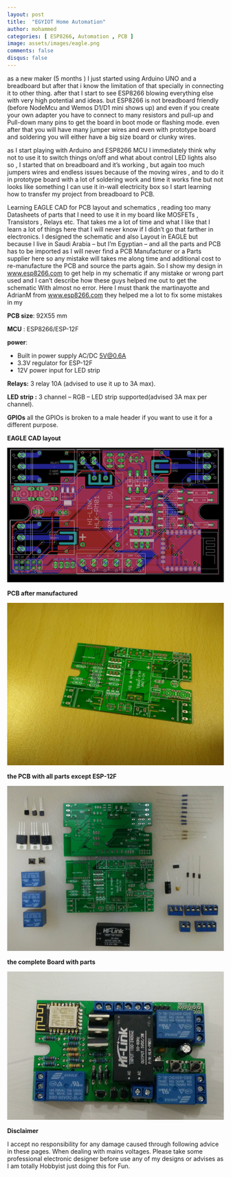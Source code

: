 ```yaml
---
layout: post
title:  "EGYIOT Home Automation"
author: mohammed
categories: [ ESP8266, Automation , PCB ]
image: assets/images/eagle.png
comments: false
disqus: false
---
```

as a new maker (5 months ) I just started using Arduino UNO and a breadboard but after that i know the limitation of that specially in connecting it to other thing. after that I start to see ESP8266 blowing everything else with very high potential and ideas. but ESP8266 is not breadboard friendly (before NodeMcu and Wemos D1/D1 mini shows up) and even if you create your own adapter you have to connect to many resistors and pull-up and Pull-down many pins to get the board in boot mode or flashing mode. even after that you will have many jumper wires and even with prototype board and soldering you will either have a big size board or clunky wires.

as I start playing with Arduino and ESP8266 MCU I immediately think why not to use it to switch things on/off and what about control LED lights also so , I started that on breadboard and it’s working , but again too much jumpers wires and endless issues because of the moving wires , and to do it in prototype board with a lot of soldering work and time it works fine but not looks like something I can use it in-wall electricity box so I start learning how to transfer my project from breadboard to PCB.

Learning EAGLE CAD for PCB layout and schematics , reading too many Datasheets of parts that I need to use it in my board like MOSFETs , Transistors , Relays etc. That takes me a lot of time and what I like that I learn a lot of things here that I will never know if I didn’t go that farther in electronics. I designed the schematic and also Layout in EAGLE but because I live in Saudi Arabia – but I’m Egyptian – and all the parts and PCB has to be imported as I will never find a PCB Manufacturer or a Parts supplier here so any mistake will takes me along time and additional cost to re-manufacture the PCB and source the parts again. So I show my design in www.esp8266.com to get help in my schematic if any mistake or wrong part used and I can’t describe how these guys helped me out to get the schematic With almost no error. Here I must thank the martinayotte and AdrianM from www.esp8266.com they helped me a lot to fix some mistakes in my

**PCB size**: 92X55 mm

**MCU** : ESP8266/ESP-12F

**power**:

- Built in power supply AC/DC 5V@0.6A
- 3.3V regulator for ESP-12F
- 12V power input for LED strip

**Relays:** 3 relay 10A (advised to use it up to 3A max).

**LED strip :** 3 channel – RGB – LED strip supported(advised 3A max per channel).

**GPIOs** all the GPIOs is broken to a male header if you want to use it for a different purpose.

**EAGLE CAD layout**


![image](/assets/images/eagle.png)

**PCB after manufactured**

![image](/assets/images/PCB.jpg)

**the PCB with all parts except ESP-12F**

![image](/assets/images/PCB_Com.jpg)

**the complete Board with parts**

![image](/assets/images/poupPCB.png)

**Disclaimer**

I accept no responsibility for any damage caused through following advice in these pages. When dealing with mains voltages. Please take some professional electronic designer before use any of my designs or advises as I am totally Hobbyist just doing this for Fun.